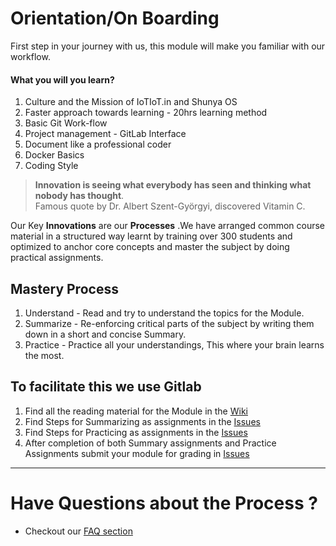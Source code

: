 # Orientation/On Boarding

First step in your journey with us, this module will make you familiar with our workflow.

#### What you will you learn?
1. Culture and the Mission of IoTIoT.in and Shunya OS
1. Faster approach towards learning - 20hrs learning method 
1. Basic Git Work-flow
1. Project management - GitLab Interface
1. Document like a professional coder
1. Docker Basics
1. Coding Style

> **Innovation is seeing what everybody has seen and thinking what nobody has thought**.  
Famous quote by Dr. Albert Szent-Györgyi, discovered Vitamin C.

Our Key **Innovations** are our **Processes** .We have arranged common course material in a structured way learnt by training over 300 students and optimized to anchor core concepts and master the subject by doing  practical assignments.


## Mastery Process 
1. Understand - Read and try to understand the topics for the Module.
2. Summarize - Re-enforcing critical parts of the subject by writing them down in a short and concise Summary. 
3. Practice - Practice all your understandings, This where your brain learns the most.


## To facilitate this we use Gitlab 
1. Find all the reading material for the Module in the [Wiki](https://gitlab.iotiot.in/newbies/orientation/wikis/home)
2. Find Steps for Summarizing as assignments in the [Issues](https://gitlab.iotiot.in/newbies/orientation/issues/#5)
3. Find Steps for Practicing as assignments in the [Issues](https://gitlab.iotiot.in/newbies/orientation/issues/#5)
4. After completion of both Summary assignments and Practice Assignments submit your module for grading in [Issues](https://gitlab.iotiot.in/newbies/orientation/issues/#5)

------------------------------------------------

# Have Questions about the Process ?
* Checkout our [FAQ section](https://gitlab.iotiot.in/newbies/orientation/wikis/FAQ)
